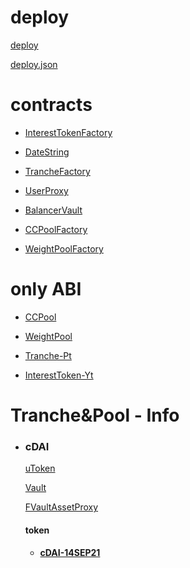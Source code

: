 <!--
 * @Author: OOO--li--OOO
 * @Date: 2021-09-11 22:07:58
 * @LastEditTime: 2021-09-12 01:22:49
-->
# deploy

[deploy](./deploy/deploy.md)

[deploy.json](./deploy/deploy.json)

# contracts

- [InterestTokenFactory](./contracts/InterestTokenFactory.md)

- [DateString](./contracts/DateString.md)

- [TrancheFactory](./contracts/TrancheFactory.md)

- [UserProxy](./contracts/UserProxy.md)

- [BalancerVault](./contracts/BalancerVault.md)

- [CCPoolFactory](./contracts/CCPoolFactory.md)

- [WeightPoolFactory](./contracts/WeightPoolFactory.md)

# only ABI

- [CCPool](./contracts/CCPoolFactory.md)

- [WeightPool](./contracts/WeightPool.md)

- [Tranche-Pt](./contracts/Tranche.md)

- [InterestToken-Yt](./contracts/InterestToken.md)

# Tranche&Pool - Info
- ### cDAI
  [uToken](./contracts/cDAI-uToken.md)

  [Vault](./contracts/cDAI-Vault.md)

  [FVaultAssetProxy](./contracts/cDAI-FVaultAssetProxy.md)

  #### token

  - [**cDAI-14SEP21**](./token/cDAI-14SEP21-1631635200.md)



